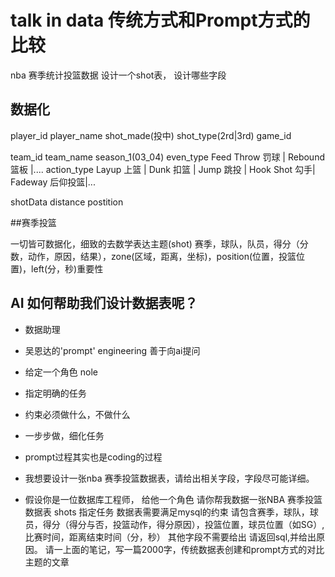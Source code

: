 # talk in data  传统方式和Prompt方式的比较

 nba 赛季统计投篮数据 设计一个shot表， 设计哪些字段
 ## 数据化
 player_id player_name shot_made(投中) shot_type(2rd|3rd) game_id

team_id team_name season_1(03_04) 
even_type Feed Throw 罚球 | Rebound 篮板 |....
action_type Layup 上篮 | Dunk 扣篮 | Jump 跳投 | Hook Shot 勾手| Fadeway 后仰投篮|...

shotData
distance
postition

##赛季投篮

一切皆可数据化，细致的去数学表达主题(shot)
赛季，球队，队员，得分（分数，动作，原因，结果），zone(区域，距离，坐标)，position(位置，投篮位置)，left(分，秒)重要性


## AI 如何帮助我们设计数据表呢？
- 数据助理
- 吴恩达的'prompt' engineering 善于向ai提问
- 给定一个角色 nole 
- 指定明确的任务
- 约束必须做什么，不做什么
- 一步步做，细化任务
- prompt过程其实也是coding的过程





- 我想要设计一张nba 赛季投篮数据表，请给出相关字段，字段尽可能详细。
- 假设你是一位数据库工程师，  给他一个角色
  请你帮我数据一张NBA 赛季投篮数据表 shots 指定任务
  数据表需要满足mysql的约束
  请包含赛季，球队，球员，得分（得分与否，投篮动作，得分原因），投篮位置，球员位置（如SG）,
  比赛时间，距离结束时间（分，秒）
  其他字段不需要给出
  请返回sql,并给出原因。       请一上面的笔记，写一篇2000字，传统数据表创建和prompt方式的对比主题的文章